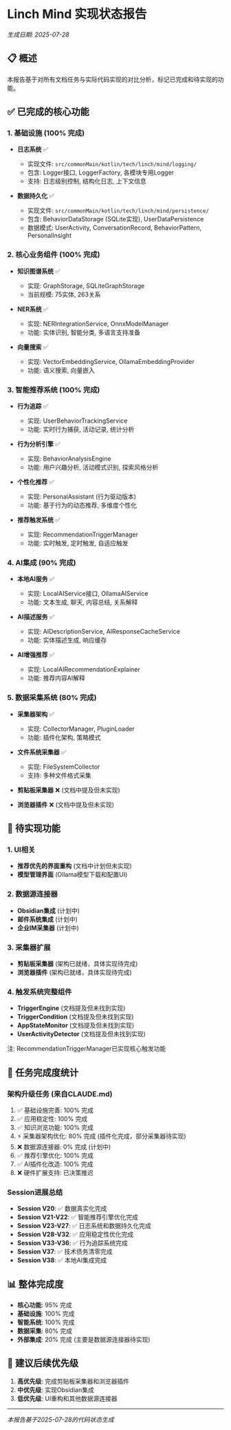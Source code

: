 # Linch Mind 实现状态报告
*生成日期: 2025-07-28*

## 📋 概述
本报告基于对所有文档任务与实际代码实现的对比分析，标记已完成和待实现的功能。

## ✅ 已完成的核心功能

### 1. 基础设施 (100% 完成)
- **日志系统** ✅
  - 实现文件: `src/commonMain/kotlin/tech/linch/mind/logging/`
  - 包含: Logger接口, LoggerFactory, 各模块专用Logger
  - 支持: 日志级别控制, 结构化日志, 上下文信息

- **数据持久化** ✅
  - 实现文件: `src/commonMain/kotlin/tech/linch/mind/persistence/`
  - 包含: BehaviorDataStorage (SQLite实现), UserDataPersistence
  - 数据模式: UserActivity, ConversationRecord, BehaviorPattern, PersonalInsight

### 2. 核心业务组件 (100% 完成)
- **知识图谱系统** ✅
  - 实现: GraphStorage, SQLiteGraphStorage
  - 当前规模: 75实体, 263关系
  
- **NER系统** ✅
  - 实现: NERIntegrationService, OnnxModelManager
  - 功能: 实体识别, 智能分类, 多语言支持准备

- **向量搜索** ✅
  - 实现: VectorEmbeddingService, OllamaEmbeddingProvider
  - 功能: 语义搜索, 向量嵌入

### 3. 智能推荐系统 (100% 完成)
- **行为追踪** ✅
  - 实现: UserBehaviorTrackingService
  - 功能: 实时行为捕获, 活动记录, 统计分析

- **行为分析引擎** ✅
  - 实现: BehaviorAnalysisEngine
  - 功能: 用户兴趣分析, 活动模式识别, 探索风格分析

- **个性化推荐** ✅
  - 实现: PersonalAssistant (行为驱动版本)
  - 功能: 基于行为的动态推荐, 多维度个性化

- **推荐触发系统** ✅
  - 实现: RecommendationTriggerManager
  - 功能: 实时触发, 定时触发, 自适应触发

### 4. AI集成 (90% 完成)
- **本地AI服务** ✅
  - 实现: LocalAIService接口, OllamaAIService
  - 功能: 文本生成, 聊天, 内容总结, 关系解释

- **AI描述服务** ✅
  - 实现: AIDescriptionService, AIResponseCacheService
  - 功能: 实体描述生成, 响应缓存

- **AI增强推荐** ✅
  - 实现: LocalAIRecommendationExplainer
  - 功能: 推荐内容AI解释

### 5. 数据采集系统 (80% 完成)
- **采集器架构** ✅
  - 实现: CollectorManager, PluginLoader
  - 功能: 插件化架构, 策略模式

- **文件系统采集器** ✅
  - 实现: FileSystemCollector
  - 支持: 多种文件格式采集

- **剪贴板采集器** ❌ (文档中提及但未实现)
- **浏览器插件** ❌ (文档中提及但未实现)

## 📅 待实现功能

### 1. UI相关
- **推荐优先的界面重构** (文档中计划但未实现)
- **模型管理界面** (Ollama模型下载和配置UI)

### 2. 数据源连接器
- **Obsidian集成** (计划中)
- **邮件系统集成** (计划中)
- **企业IM采集器** (计划中)

### 3. 采集器扩展
- **剪贴板采集器** (架构已就绪，具体实现待完成)
- **浏览器插件** (架构已就绪，具体实现待完成)

### 4. 触发系统完整组件
- **TriggerEngine** (文档提及但未找到实现)
- **TriggerCondition** (文档提及但未找到实现)
- **AppStateMonitor** (文档提及但未找到实现)
- **UserActivityDetector** (文档提及但未找到实现)
  
注: RecommendationTriggerManager已实现核心触发功能

## 🎯 任务完成度统计

### 架构升级任务 (来自CLAUDE.md)
1. ✅ 基础设施完善: 100% 完成
2. ✅ 应用稳定性: 100% 完成
3. ✅ 知识浏览功能: 100% 完成
4. ⚡ 采集器架构优化: 80% 完成 (插件化完成，部分采集器待实现)
5. ❌ 数据源连接器: 0% 完成 (计划中)
6. ✅ 推荐引擎优化: 100% 完成
7. ✅ AI插件化改造: 100% 完成
8. ❌ 硬件扩展支持: 已决策推迟

### Session进展总结
- **Session V20**: ✅ 数据真实化完成
- **Session V21-V22**: ✅ 智能推荐引擎优化完成
- **Session V23-V27**: ✅ 日志系统和数据持久化完成
- **Session V28-V32**: ✅ 应用稳定性优化完成
- **Session V33-V36**: ✅ 行为追踪系统完成
- **Session V37**: ✅ 技术债务清零完成
- **Session V38**: ✅ 本地AI集成完成

## 📊 整体完成度
- **核心功能**: 95% 完成
- **基础设施**: 100% 完成
- **智能系统**: 100% 完成
- **数据采集**: 80% 完成
- **外部集成**: 20% 完成 (主要是数据源连接器待实现)

## 🚀 建议后续优先级
1. **高优先级**: 完成剪贴板采集器和浏览器插件
2. **中优先级**: 实现Obsidian集成
3. **低优先级**: UI重构和其他数据源连接器

---
*本报告基于2025-07-28的代码状态生成*